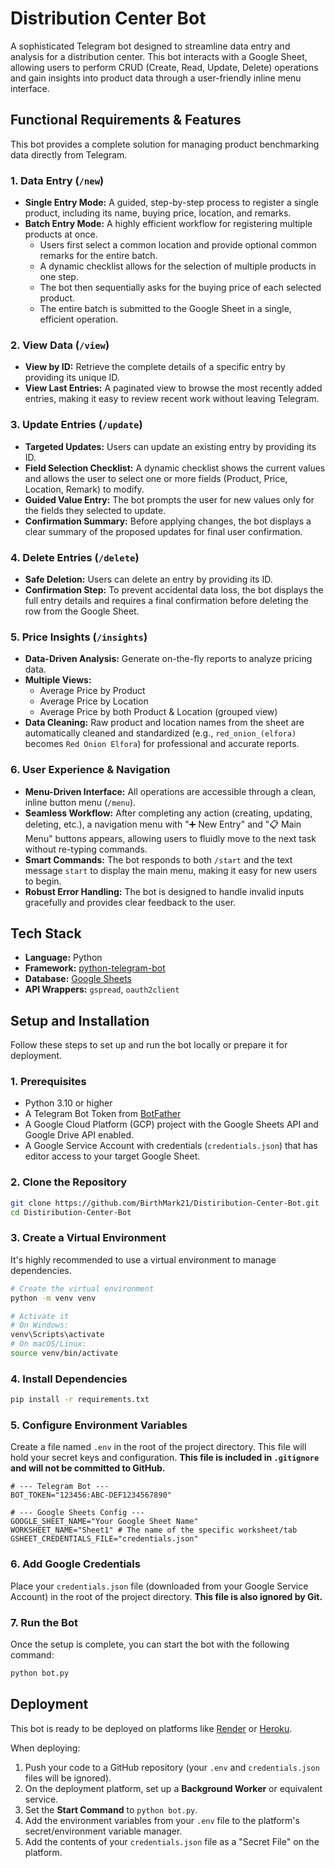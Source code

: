 # Distribution Center Bot

A sophisticated Telegram bot designed to streamline data entry and analysis for a distribution center. This bot interacts with a Google Sheet, allowing users to perform CRUD (Create, Read, Update, Delete) operations and gain insights into product data through a user-friendly inline menu interface.

## Functional Requirements & Features

This bot provides a complete solution for managing product benchmarking data directly from Telegram.

### 1. Data Entry (`/new`)
- **Single Entry Mode:** A guided, step-by-step process to register a single product, including its name, buying price, location, and remarks.
- **Batch Entry Mode:** A highly efficient workflow for registering multiple products at once.
  - Users first select a common location and provide optional common remarks for the entire batch.
  - A dynamic checklist allows for the selection of multiple products in one step.
  - The bot then sequentially asks for the buying price of each selected product.
  - The entire batch is submitted to the Google Sheet in a single, efficient operation.

### 2. View Data (`/view`)
- **View by ID:** Retrieve the complete details of a specific entry by providing its unique ID.
- **View Last Entries:** A paginated view to browse the most recently added entries, making it easy to review recent work without leaving Telegram.

### 3. Update Entries (`/update`)
- **Targeted Updates:** Users can update an existing entry by providing its ID.
- **Field Selection Checklist:** A dynamic checklist shows the current values and allows the user to select one or more fields (Product, Price, Location, Remark) to modify.
- **Guided Value Entry:** The bot prompts the user for new values only for the fields they selected to update.
- **Confirmation Summary:** Before applying changes, the bot displays a clear summary of the proposed updates for final user confirmation.

### 4. Delete Entries (`/delete`)
- **Safe Deletion:** Users can delete an entry by providing its ID.
- **Confirmation Step:** To prevent accidental data loss, the bot displays the full entry details and requires a final confirmation before deleting the row from the Google Sheet.

### 5. Price Insights (`/insights`)
- **Data-Driven Analysis:** Generate on-the-fly reports to analyze pricing data.
- **Multiple Views:**
  - Average Price by Product
  - Average Price by Location
  - Average Price by both Product & Location (grouped view)
- **Data Cleaning:** Raw product and location names from the sheet are automatically cleaned and standardized (e.g., `red_onion_(elfora)` becomes `Red Onion Elfora`) for professional and accurate reports.

### 6. User Experience & Navigation
- **Menu-Driven Interface:** All operations are accessible through a clean, inline button menu (`/menu`).
- **Seamless Workflow:** After completing any action (creating, updating, deleting, etc.), a navigation menu with "➕ New Entry" and "📋 Main Menu" buttons appears, allowing users to fluidly move to the next task without re-typing commands.
- **Smart Commands:** The bot responds to both `/start` and the text message `start` to display the main menu, making it easy for new users to begin.
- **Robust Error Handling:** The bot is designed to handle invalid inputs gracefully and provides clear feedback to the user.

## Tech Stack
- **Language:** Python
- **Framework:** [python-telegram-bot](https://python-telegram-bot.org/)
- **Database:** [Google Sheets](https://www.google.com/sheets/about/)
- **API Wrappers:** `gspread`, `oauth2client`

## Setup and Installation

Follow these steps to set up and run the bot locally or prepare it for deployment.

### 1. Prerequisites
- Python 3.10 or higher
- A Telegram Bot Token from [BotFather](https://t.me/botfather)
- A Google Cloud Platform (GCP) project with the Google Sheets API and Google Drive API enabled.
- A Google Service Account with credentials (`credentials.json`) that has editor access to your target Google Sheet.

### 2. Clone the Repository
```bash
git clone https://github.com/BirthMark21/Distiribution-Center-Bot.git
cd Distiribution-Center-Bot
```

### 3. Create a Virtual Environment
It's highly recommended to use a virtual environment to manage dependencies.
```bash
# Create the virtual environment
python -m venv venv

# Activate it
# On Windows:
venv\Scripts\activate
# On macOS/Linux:
source venv/bin/activate
```

### 4. Install Dependencies
```bash
pip install -r requirements.txt
```

### 5. Configure Environment Variables
Create a file named `.env` in the root of the project directory. This file will hold your secret keys and configuration. **This file is included in `.gitignore` and will not be committed to GitHub.**

```env
# --- Telegram Bot ---
BOT_TOKEN="123456:ABC-DEF1234567890"

# --- Google Sheets Config ---
GOOGLE_SHEET_NAME="Your Google Sheet Name"
WORKSHEET_NAME="Sheet1" # The name of the specific worksheet/tab
GSHEET_CREDENTIALS_FILE="credentials.json"
```

### 6. Add Google Credentials
Place your `credentials.json` file (downloaded from your Google Service Account) in the root of the project directory. **This file is also ignored by Git.**

### 7. Run the Bot
Once the setup is complete, you can start the bot with the following command:
```bash
python bot.py
```

## Deployment

This bot is ready to be deployed on platforms like [Render](https://render.com) or [Heroku](https://www.heroku.com/).

When deploying:
1.  Push your code to a GitHub repository (your `.env` and `credentials.json` files will be ignored).
2.  On the deployment platform, set up a **Background Worker** or equivalent service.
3.  Set the **Start Command** to `python bot.py`.
4.  Add the environment variables from your `.env` file to the platform's secret/environment variable manager.
5.  Add the contents of your `credentials.json` file as a "Secret File" on the platform.